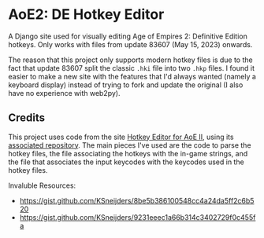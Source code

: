 # AoE2: DE Hotkey Editor
A Django site used for visually editing Age of Empires 2: Definitive Edition hotkeys.  Only works with files from update 83607 (May 15, 2023) onwards.

The reason that this project only supports modern hotkey files is due to the fact that update 83607 split the classic `.hki` file into two `.hkp` files.  I found it easier to make a new site with the features that I'd always wanted (namely a keyboard display) instead of trying to fork and update the original (I also have no experience with web2py).

## Credits
This project uses code from the site [Hotkey Editor for AoE II](
https://aokhotkeys.appspot.com/), using its [associated repository](https://github.com/crimsoncantab/aok-hotkeys).  The main pieces I've used are the code to parse the hotkey files, the file associating the hotkeys with the in-game strings, and the file that associates the input keycodes with the keycodes used in the hotkey files.

Invaluble Resources:
* https://gist.github.com/KSneijders/8be5b386100548cc4a24da5ff2c6b520
* https://gist.github.com/KSneijders/9231eeec1a66b314c3402729f0c455fa